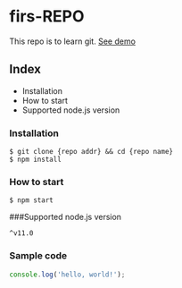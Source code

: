 # firs-REPO

This repo is to learn git.
[See demo](https://www.google.com)

## Index

- Installation
- How to start
- Supported node.js version

### Installation

```shell
$ git clone {repo addr} && cd {repo name}
$ npm install
```

### How to start

`$ npm start`

###Supported node.js version

`^v11.0`

### Sample code

```javascript
console.log('hello, world!');
```
